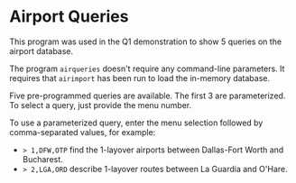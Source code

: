 # Airport Queries

This program was used in the Q1 demonstration to show 5 queries on the airport database.

The program `airqueries` doesn't require any command-line parameters. It requires that `airimport` has been run to load the in-memory database.

Five pre-programmed queries are available. The first 3 are parameterized. To select a query, just provide the menu number.

To use a parameterized query, enter the menu selection followed by comma-separated values, for example:
* `> 1,DFW,OTP` find the 1-layover airports between Dallas-Fort Worth and Bucharest.
* `> 2,LGA,ORD` describe 1-layover routes between La Guardia and O'Hare.
